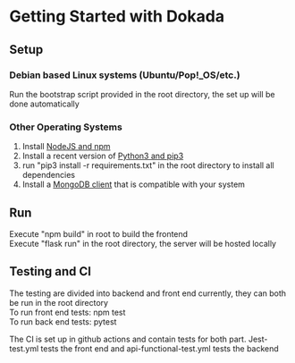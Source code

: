 # Getting Started with Dokada

## Setup
### Debian based Linux systems (Ubuntu/Pop!_OS/etc.)
Run the bootstrap script provided in the root directory, the set up will be done automatically

### Other Operating Systems
1. Install [NodeJS and npm](https://nodejs.org/en/download/)
2. Install a recent version of [Python3 and pip3](https://www.python.org/downloads/)
3. run "pip3 install -r requirements.txt" in the root directory to install all dependencies
4. Install a [MongoDB client](https://www.mongodb.com/docs/manual/installation/) that is compatible with your system

## Run
Execute "npm build" in root to build the frontend\
Execute "flask run" in the root directory, the server will be hosted locally

## Testing and CI
The testing are divided into backend and front end currently, they can both be run in the root directory\
To run front end tests: npm test\
To run back end tests: pytest

The CI is set up in github actions and contain tests for both part. Jest-test.yml tests the front end and api-functional-test.yml
tests the backend

   


